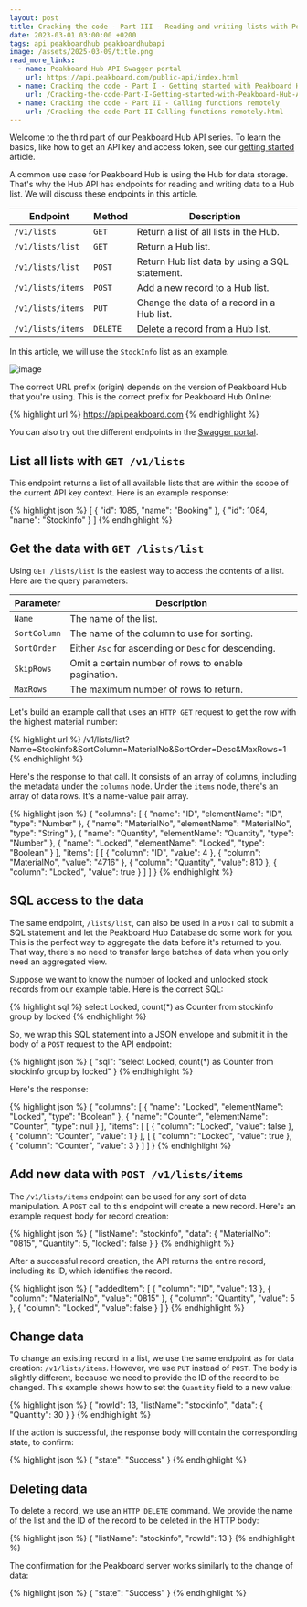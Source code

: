 ```yaml
---
layout: post
title: Cracking the code - Part III - Reading and writing lists with Peakboard Hub API
date: 2023-03-01 03:00:00 +0200
tags: api peakboardhub peakboardhubapi
image: /assets/2025-03-09/title.png
read_more_links:
  - name: Peakboard Hub API Swagger portal
    url: https://api.peakboard.com/public-api/index.html
  - name: Cracking the code - Part I - Getting started with Peakboard Hub API
    url: /Cracking-the-code-Part-I-Getting-started-with-Peakboard-Hub-API.html
  - name: Cracking the code - Part II - Calling functions remotely
    url: /Cracking-the-code-Part-II-Calling-functions-remotely.html
---
```


Welcome to the third part of our Peakboard Hub API series. To learn the basics, like how to get an API key and access token, see our [getting started](/Cracking-the-code-Part-I-Getting-started-with-Peakboard-Hub-API.html) article.

A common use case for Peakboard Hub is using the Hub for data storage. That's why the Hub API has endpoints for reading and writing data to a Hub list. We will discuss these endpoints in this article.

| Endpoint          | Method   | Description                                  |
| ----------------- | -------- | -------------------------------------------- |
| `/v1/lists`       | `GET`    | Return a list of all lists in the Hub.       |
| `/v1/lists/list`  | `GET`    | Return a Hub list.                           |
| `/v1/lists/list`  | `POST`   | Return Hub list data by using a SQL statement.|
| `/v1/lists/items` | `POST`   | Add a new record to a Hub list.              |
| `/v1/lists/items` | `PUT`    | Change the data of a record in a Hub list.   |
| `/v1/lists/items` | `DELETE` | Delete a record from a Hub list.             |

In this article, we will use the `StockInfo` list as an example.

![image](/assets/2025-03-09/010.png)

The correct URL prefix (origin) depends on the version of Peakboard Hub that you're using. This is the correct prefix for Peakboard Hub Online:

{% highlight url %}
https://api.peakboard.com
{% endhighlight %}

You can also try out the different endpoints in the [Swagger portal](https://api.peakboard.com/public-api/index.html).

## List all lists with `GET /v1/lists`

This endpoint returns a list of all available lists that are within the scope of the current API key context. Here is an example response:

{% highlight json %}
[
  {
    "id": 1085,
    "name": "Booking"
  },
  {
    "id": 1084,
    "name": "StockInfo"
  }
]
{% endhighlight %}

## Get the data with `GET /lists/list`

Using `GET /lists/list` is the easiest way to access the contents of a list. Here are the query parameters:

| Parameter    | Description                                         |
| ------------ | --------------------------------------------------- |
| `Name`       | The name of the list.                               |
| `SortColumn` | The name of the column to use for sorting.          |
| `SortOrder`  | Either `Asc` for ascending or `Desc` for descending. |
| `SkipRows`   | Omit a certain number of rows to enable pagination. |
| `MaxRows`    | The maximum number of rows to return.               |

Let's build an example call that uses an `HTTP GET` request to get the row with the highest material number:

{% highlight url %}
/v1/lists/list?Name=Stockinfo&SortColumn=MaterialNo&SortOrder=Desc&MaxRows=1
{% endhighlight %}

Here's the response to that call. It consists of an array of columns, including the metadata under the `columns` node. Under the `items` node, there's an array of data rows. It's a name-value pair array.

{% highlight json %}
{
  "columns": [
    {
      "name": "ID",
      "elementName": "ID",
      "type": "Number"
    },
    {
      "name": "MaterialNo",
      "elementName": "MaterialNo",
      "type": "String"
    },
    {
      "name": "Quantity",
      "elementName": "Quantity",
      "type": "Number"
    },
    {
      "name": "Locked",
      "elementName": "Locked",
      "type": "Boolean"
    }
  ],
  "items": [
    [
      {
        "column": "ID",
        "value": 4
      },
      {
        "column": "MaterialNo",
        "value": "4716"
      },
      {
        "column": "Quantity",
        "value": 810
      },
      {
        "column": "Locked",
        "value": true
      }
    ]
  ]
}
{% endhighlight %}

## SQL access to the data

The same endpoint, `/lists/list`, can also be used in a `POST` call to submit a SQL statement and let the Peakboard Hub Database do some work for you. This is the perfect way to aggregate the data before it's returned to you. That way, there's no need to transfer large batches of data when you only need an aggregated view.

Suppose we want to know the number of locked and unlocked stock records from our example table. Here is the correct SQL:

{% highlight sql %}
select Locked, count(*) as Counter from stockinfo group by locked
{% endhighlight %}

So, we wrap this SQL statement into a JSON envelope and submit it in the body of a `POST` request to the API endpoint:

{% highlight json %}
{
  "sql": "select Locked, count(*) as Counter from stockinfo group by locked"
}
{% endhighlight %}

Here's the response:

{% highlight json %}
{
  "columns": [
    {
      "name": "Locked",
      "elementName": "Locked",
      "type": "Boolean"
    },
    {
      "name": "Counter",
      "elementName": "Counter",
      "type": null
    }
  ],
  "items": [
    [
      {
        "column": "Locked",
        "value": false
      },
      {
        "column": "Counter",
        "value": 1
      }
    ],
    [
      {
        "column": "Locked",
        "value": true
      },
      {
        "column": "Counter",
        "value": 3
      }
    ]
  ]
}
{% endhighlight %}

## Add new data with `POST /v1/lists/items`

The `/v1/lists/items` endpoint can be used for any sort of data manipulation. A `POST` call to this endpoint will create a new record. Here's an example request body for record creation:

{% highlight json %}
{
    "listName": "stockinfo",
    "data": {
        "MaterialNo": "0815",
        "Quantity": 5,
        "locked": false
    }
}
{% endhighlight %}

After a successful record creation, the API returns the entire record, including its ID, which identifies the record.

{% highlight json %}
{
  "addedItem": [
    {
      "column": "ID",
      "value": 13
    },
    {
      "column": "MaterialNo",
      "value": "0815"
    },
    {
      "column": "Quantity",
      "value": 5
    },
    {
      "column": "Locked",
      "value": false
    }
  ]
}
{% endhighlight %}

## Change data

To change an existing record in a list, we use the same endpoint as for data creation: `/v1/lists/items`. However, we use `PUT` instead of `POST`. The body is slightly different, because we need to provide the ID of the record to be changed. This example shows how to set the `Quantity` field to a new value:

{% highlight json %}
{
  "rowId": 13,
  "listName": "stockinfo",
  "data": {
    "Quantity": 30
  }
}
{% endhighlight %}

If the action is successful, the response body will contain the corresponding state, to confirm:

{% highlight json %}
{
  "state": "Success"
}
{% endhighlight %}

## Deleting data

To delete a record, we use an `HTTP DELETE` command. We provide the name of the list and the ID of the record to be deleted in the HTTP body:


{% highlight json %}
{
  "listName": "stockinfo",
  "rowId": 13
}
{% endhighlight %}

The confirmation for the Peakboard server works similarly to the change of data:

{% highlight json %}
{
  "state": "Success"
}
{% endhighlight %}
